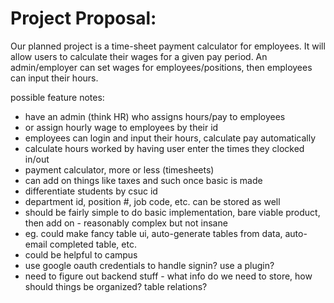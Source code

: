 # Project Proposal:
Our planned project is a time-sheet payment calculator for employees. It will allow users to calculate their wages for a given pay period. An admin/employer can set wages for 
employees/positions, then employees can input their hours.

possible feature notes:
* have an admin (think HR) who assigns hours/pay to employees
* or assign hourly wage to employees by their id
* employees can login and input their hours, calculate pay automatically
* calculate hours worked by having user enter the times they clocked in/out
* payment calculator, more or less (timesheets)
* can add on things like taxes and such once basic is made
* differentiate students by csuc id
* department id, position #, job code, etc. can be stored as well
* should be fairly simple to do basic implementation, bare viable product, then add on - reasonably complex but not insane
* eg. could make fancy table ui, auto-generate tables from data, auto-email completed table, etc.
* could be helpful to campus
* use google oauth credentials to handle signin? use a plugin?
* need to figure out backend stuff - what info do we need to store, how should things be organized? table relations?
